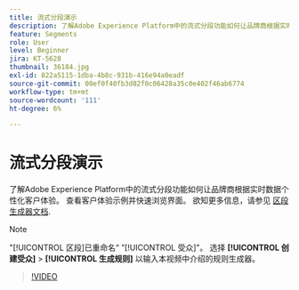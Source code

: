 ```yaml
---
title: 流式分段演示
description: 了解Adobe Experience Platform中的流式分段功能如何让品牌商根据实时数据个性化客户体验。 查看客户体验示例并快速浏览界面。
feature: Segments
role: User
level: Beginner
jira: KT-5628
thumbnail: 36184.jpg
exl-id: 822a5115-1dba-4b8c-931b-416e94a0eadf
source-git-commit: 00ef0f40fb3d82f0c06428a35c0e402f46ab6774
workflow-type: tm+mt
source-wordcount: '111'
ht-degree: 6%

---
```


# 流式分段演示

了解Adobe Experience Platform中的流式分段功能如何让品牌商根据实时数据个性化客户体验。 查看客户体验示例并快速浏览界面。 欲知更多信息，请参见 [区段生成器文档](https://experienceleague.adobe.com/docs/experience-platform/segmentation/ui/segment-builder.html).

>[!NOTE]
>
> &quot;[!UICONTROL 区段]已重命名“ ”[!UICONTROL 受众]&quot;。 选择 **[!UICONTROL 创建受众]** > **[!UICONTROL 生成规则]** 以输入本视频中介绍的规则生成器。

>[!VIDEO](https://video.tv.adobe.com/v/36184?learn=on)


